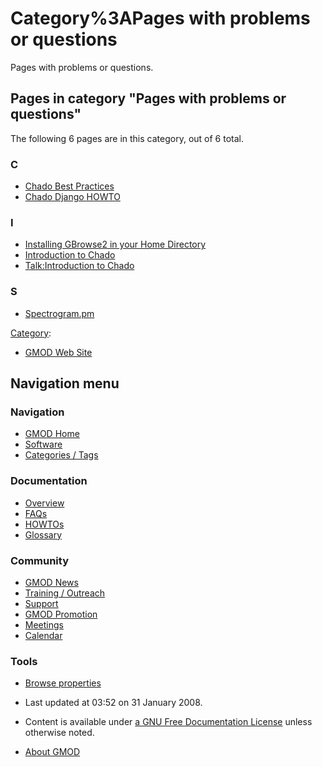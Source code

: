 



<span id="top"></span>




# <span dir="auto">Category%3APages with problems or questions</span>









Pages with problems or questions.


## Pages in category "Pages with problems or questions"

The following 6 pages are in this category, out of 6 total.



### C

- [Chado Best Practices](Chado_Best_Practices "Chado Best Practices")
- [Chado Django HOWTO](Chado_Django_HOWTO "Chado Django HOWTO")

### I

- [Installing GBrowse2 in your Home
  Directory](Installing_GBrowse2_in_your_Home_Directory "Installing GBrowse2 in your Home Directory")
- [Introduction to Chado](Introduction_to_Chado "Introduction to Chado")
- [Talk:Introduction to
  Chado](Talk%3AIntroduction_to_Chado "Talk:Introduction to Chado")

### S

- [Spectrogram.pm](Spectrogram.pm "Spectrogram.pm")







[Category](Special%3ACategories "Special%3ACategories"):

- [GMOD Web Site](Category%3AGMOD_Web_Site "Category%3AGMOD Web Site")






## Navigation menu






### 



<a href="Main_Page"
style="background-image: url(../images/GMOD-cogs.png);"
title="Visit the main page"></a>


### Navigation



- <span id="n-GMOD-Home">[GMOD Home](Main_Page)</span>
- <span id="n-Software">[Software](GMOD_Components)</span>
- <span id="n-Categories-.2F-Tags">[Categories /
  Tags](Categories)</span>




### Documentation



- <span id="n-Overview">[Overview](Overview)</span>
- <span id="n-FAQs">[FAQs](Category%3AFAQ)</span>
- <span id="n-HOWTOs">[HOWTOs](Category%3AHOWTO)</span>
- <span id="n-Glossary">[Glossary](Glossary)</span>




### Community



- <span id="n-GMOD-News">[GMOD News](GMOD_News)</span>
- <span id="n-Training-.2F-Outreach">[Training /
  Outreach](Training_and_Outreach)</span>
- <span id="n-Support">[Support](Support)</span>
- <span id="n-GMOD-Promotion">[GMOD Promotion](GMOD_Promotion)</span>
- <span id="n-Meetings">[Meetings](Meetings)</span>
- <span id="n-Calendar">[Calendar](Calendar)</span>




### Tools

- <span id="t-smwbrowselink"><a href="Special%3ABrowse/Category%3APages_with_problems_or_questions"
  rel="smw-browse">Browse properties</a></span>



- <span id="footer-info-lastmod">Last updated at 03:52 on 31 January
  2008.</span>
<!-- - <span id="footer-info-viewcount">15,681 page views.</span> -->
- <span id="footer-info-copyright">Content is available under
  <a href="http://www.gnu.org/licenses/fdl-1.3.html" class="external"
  rel="nofollow">a GNU Free Documentation License</a> unless otherwise
  noted.</span>

<!-- -->

- <span id="footer-places-about">[About
  GMOD](GMOD%3AAbout "GMOD%3AAbout")</span>

<!-- -->




